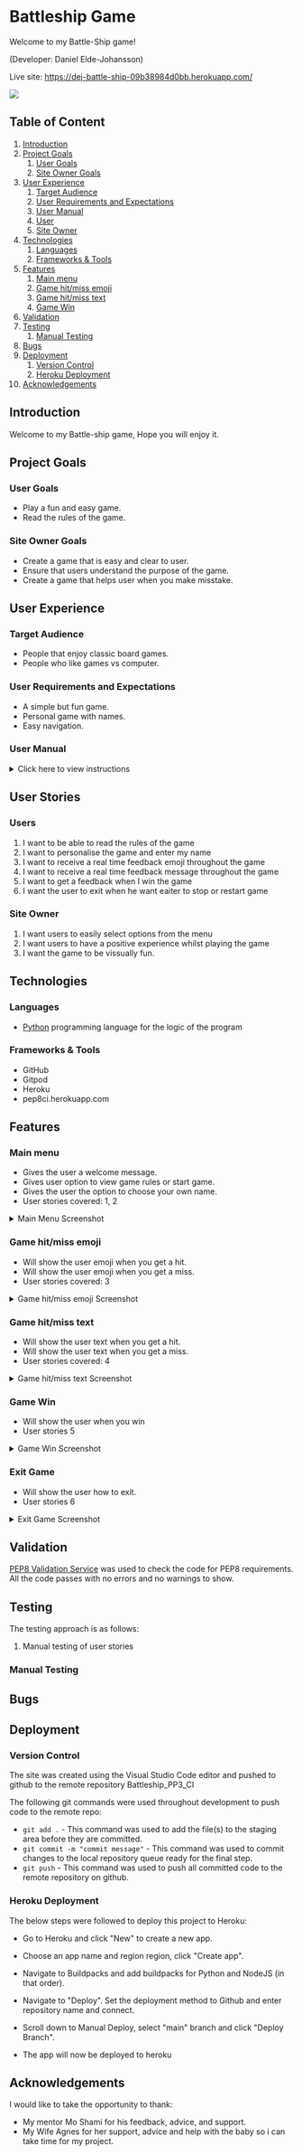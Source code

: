 # Battleship Game

Welcome to my Battle-Ship game!

(Developer: Daniel Elde-Johansson)

Live site: https://dej-battle-ship-09b38984d0bb.herokuapp.com/

<img src="readme_images/battle.ship.jpg">

## Table of Content
1. [Introduction](#Introduction) 
2. [Project Goals](#project-goals) 
    1. [User Goals](#user-goals) 
    2. [Site Owner Goals](#site-owner-goals)
3. [User Experience](#user-experience)
    1. [Target Audience](#target-audience)
    2. [User Requirements and Expectations](#user-requirements-and-expectations)
    3. [User Manual](#user-manual)
    4. [User](#user-stories)
    5. [Site Owner](#site-owner-stories)
4. [Technologies](#Technologies)
    1. [Languages](#languages)
    2. [Frameworks & Tools](#frameworks-&-tools)
5. [Features](#features)
    1. [Main menu](#Main-menu)
    2. [Game hit/miss emoji](#Game-hit/miss-emoji)
    3. [Game hit/miss text](#Game-hit/miss-text)
    4. [Game Win](#Game-Win)
6. [Validation](#validation)
7. [Testing](#testing)
    1. [Manual Testing](#manual-testing)  
7. [Bugs](#Bugs)
8. [Deployment](#deployment) 
    1. [Version Control](#Version-Control)  
    2. [Heroku Deployment](#Heroku-Deployment) 
9. [Acknowledgements](#acknowledgements)              


## Introduction

Welcome to my Battle-ship game, Hope you will enjoy it.


## Project Goals

### User Goals

* Play a fun and easy game. 
* Read the rules of the game.

### Site Owner Goals

* Create a game that is easy and clear to user.
* Ensure that users understand the purpose of the game.
* Create a game that helps user when you make misstake. 

## User Experience

### Target Audience

* People that enjoy classic board games.
* People who like games vs computer.

### User Requirements and Expectations

* A simple  but fun game.
* Personal game with names.
* Easy navigation.

### User Manual

<details><summary>Click here to view instructions</summary>

#### Main Menu

* On the main menu, the user is presented with a welcome message and instructions.

#### Before playing

* Before playing the game you have a set of instructions in a list that you should read.

#### Play

* To start the game you will first have to enter your name.
* When you have entered your name you have to press enter to get to stage 2.
* Then you have to press enter again to start the game.

#### Game

* First thing is that you will see your own board.
* Players take turns to make their moves by writing A-I and 1-9.
* If you hit you will see a fire emoji and if you miss you will see a wave emoji.
* If you shoot a piece that has allready get shot you will get a stop emjoi and a message.
* Make sure you kill all the computers boats before it kills you.

#### Exit game

* If you would like to exit game just type exit game.

</details>

## User Stories

### Users

1. I want to be able to read the rules of the game
2. I want to personalise the game and enter my name
3. I want to receive a real time feedback emoji throughout the game
4. I want to receive a real time feedback message throughout the game
5. I want to get a feedback when I win the game
6. I want the user to exit when he want eaiter to stop or restart game

### Site Owner

1. I want users to easily select options from the menu
2. I want users to have a positive experience whilst playing the game
3. I want the game to be vissually fun.


## Technologies

### Languages

* [Python](https://www.python.org/) programming language for the logic of the program

### Frameworks & Tools

* GitHub
* Gitpod
* Heroku
* pep8ci.herokuapp.com

## Features

### Main menu

* Gives the user a welcome message.
* Gives user option to view game rules or start game.
* Gives the user the option to choose your own name.
* User stories covered: 1, 2

<details>
    <summary>Main Menu Screenshot</summary>

![Main menu](readme_images/userstory1,2.jpg)
</details>

### Game hit/miss emoji

* Will show the user emoji when you get a hit.
* Will show the user emoji when you get a miss.
* User stories covered: 3

<details>
    <summary>Game hit/miss emoji Screenshot</summary>

![Main menu](readme_images/hitandmiss.jpg)
</details>

### Game hit/miss text

* Will show the user text  when you get a hit.
* Will show the user text when you get a miss.
* User stories covered: 4


<details>
    <summary>Game hit/miss text Screenshot</summary>

![Main menu](readme_images/hitandmisstext.jpg)
</details>


### Game Win 

* Will show the user when you win
* User stories 5

<details>
    <summary>Game Win Screenshot</summary>

![Main menu](readme_images/win.jpg)
</details>

### Exit Game

* Will show the user how to exit.
* User stories 6

<details>
    <summary>Exit Game Screenshot</summary>

![Main menu](readme_images/exit.jpg)
</details>

## Validation

[PEP8 Validation Service](http://pep8online.com/) was used to check the code for PEP8 requirements. All the code passes with no errors and no warnings to show.


## Testing

The testing approach is as follows:
1. Manual testing of user stories

### Manual Testing



## Bugs





## Deployment

### Version Control

The site was created using the Visual Studio Code editor and pushed to github to the remote repository Battleship_PP3_CI

The following git commands were used throughout development to push code to the remote repo:

- ```git add .``` - This command was used to add the file(s) to the staging area before they are committed.
- ```git commit -m "commit message"``` - This command was used to commit changes to the local repository queue ready for the final step.
- ```git push``` - This command was used to push all committed code to the remote repository on github.

### Heroku Deployment

The below steps were followed to deploy this project to Heroku:
- Go to Heroku and click "New" to create a new app.

- Choose an app name and region region, click "Create app".
- Navigate to Buildpacks and add buildpacks for Python and NodeJS (in that order).
- Navigate to "Deploy". Set the deployment method to Github and enter repository name and connect.
- Scroll down to Manual Deploy, select "main" branch and click "Deploy Branch".
- The app will now be deployed to heroku

## Acknowledgements

I would like to take the opportunity to thank:
* My mentor Mo Shami for his feedback, advice, and support.
* My Wife Agnes for her support, advice and help with the baby so i can take time for my project.